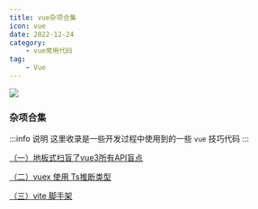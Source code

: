 ```yaml
---
title: vue杂项合集
icon: vue
date: 2022-12-24
category:
    - vue常用代码
tag: 
    - Vue
---
```


![](https://p3-juejin.byteimg.com/tos-cn-i-k3u1fbpfcp/e9a97d06416649d9b0d3de5ff3b0837c~tplv-k3u1fbpfcp-zoom-crop-mark:3024:3024:3024:1702.awebp?)

### 杂项合集
:::info  说明
这里收录是一些开发过程中使用到的一些 `vue` 技巧代码
:::


[（一）地板式扫盲了vue3所有API盲点](./vue-1.md)


[（二）vuex 使用 Ts推断类型](./vue-2.md)


[（三）vite 脚手架](./vue-3.md)
